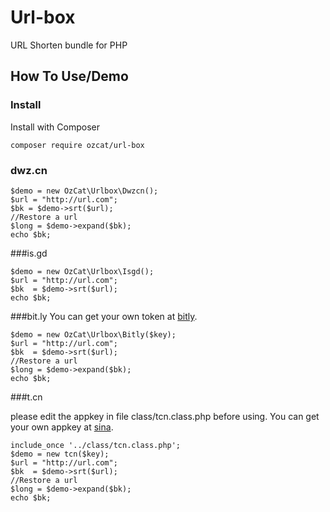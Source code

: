 Url-box
===========

URL Shorten bundle for PHP

## How To Use/Demo

### Install

Install with Composer

```
composer require ozcat/url-box
```

### dwz.cn

```
$demo = new OzCat\Urlbox\Dwzcn();
$url = "http://url.com";
$bk = $demo->srt($url);
//Restore a url
$long = $demo->expand($bk);
echo $bk;
```
###is.gd

```
$demo = new OzCat\Urlbox\Isgd();
$url = "http://url.com";
$bk  = $demo->srt($url);
echo $bk;
```

###bit.ly 
You can get your own token at [bitly](http://dev.bitly.com/my_apps.html).
```
$demo = new OzCat\Urlbox\Bitly($key);
$url = "http://url.com";
$bk  = $demo->srt($url);
//Restore a url
$long = $demo->expand($bk);
echo $bk;
```

###t.cn

please edit the appkey in file class/tcn.class.php before using.
You can get your own appkey at [sina](http://open.weibo.com).
```
include_once '../class/tcn.class.php';
$demo = new tcn($key);
$url = "http://url.com";
$bk  = $demo->srt($url);
//Restore a url
$long = $demo->expand($bk);
echo $bk;
```

